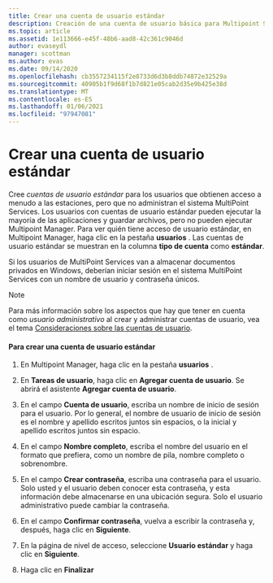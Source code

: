 ```yaml
---
title: Crear una cuenta de usuario estándar
description: Creación de una cuenta de usuario básica para Multipoint Services
ms.topic: article
ms.assetid: 1e113666-e45f-48b6-aad8-42c361c9046d
author: evaseydl
manager: scottman
ms.author: evas
ms.date: 09/14/2020
ms.openlocfilehash: cb3557234115f2e8733d6d3b8ddb74872e32529a
ms.sourcegitcommit: 40905b1f9d68f1b7d821e05cab2d35e9b425e38d
ms.translationtype: MT
ms.contentlocale: es-ES
ms.lasthandoff: 01/06/2021
ms.locfileid: "97947081"
---
```

# <a name="create-a-standard-user-account"></a>Crear una cuenta de usuario estándar
Cree *cuentas de usuario estándar* para los usuarios que obtienen acceso a menudo a las estaciones, pero que no administran el sistema MultiPoint Services. Los usuarios con cuentas de usuario estándar pueden ejecutar la mayoría de las aplicaciones y guardar archivos, pero no pueden ejecutar Multipoint Manager. Para ver quién tiene acceso de usuario estándar, en Multipoint Manager, haga clic en la pestaña **usuarios** . Las cuentas de usuario estándar se muestran en la columna **tipo de cuenta** como **estándar**.

Si los usuarios de MultiPoint Services van a almacenar documentos privados en Windows, deberían iniciar sesión en el sistema MultiPoint Services con un nombre de usuario y contraseña únicos.

> [!NOTE]
> Para más información sobre los aspectos que hay que tener en cuenta como *usuario administrativo* al crear y administrar cuentas de usuario, vea el tema [Consideraciones sobre las cuentas de usuario](User-Account-Considerations.md).

#### <a name="to-create-a-standard-user-account"></a>Para crear una cuenta de usuario estándar

1.  En Multipoint Manager, haga clic en la pestaña **usuarios** .

2.  En **Tareas de usuario**, haga clic en **Agregar cuenta de usuario**. Se abrirá el asistente **Agregar cuenta de usuario**.

3.  En el campo **Cuenta de usuario**, escriba un nombre de inicio de sesión para el usuario. Por lo general, el nombre de usuario de inicio de sesión es el nombre y apellido escritos juntos sin espacios, o la inicial y apellido escritos juntos sin espacio.

4.  En el campo **Nombre completo**, escriba el nombre del usuario en el formato que prefiera, como un nombre de pila, nombre completo o sobrenombre.

5.  En el campo **Crear contraseña**, escriba una contraseña para el usuario. Solo usted y el usuario deben conocer esta contraseña, y esta información debe almacenarse en una ubicación segura. Solo el usuario administrativo puede cambiar la contraseña.

6.  En el campo **Confirmar contraseña**, vuelva a escribir la contraseña y, después, haga clic en **Siguiente**.

7.  En la página de nivel de acceso, seleccione **Usuario estándar** y haga clic en **Siguiente**.

8.  Haga clic en **Finalizar**